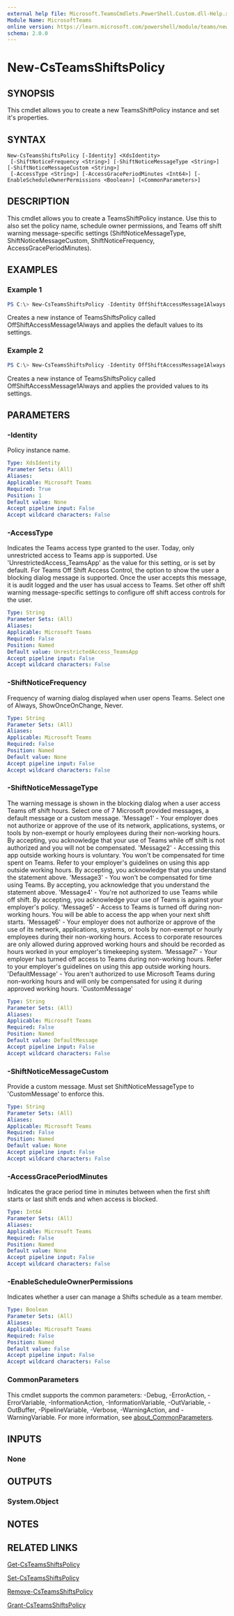 ```yaml
---
external help file: Microsoft.TeamsCmdlets.PowerShell.Custom.dll-Help.xml
Module Name: MicrosoftTeams
online version: https://learn.microsoft.com/powershell/module/teams/new-teamsshiftspolicy
schema: 2.0.0
---
```


# New-CsTeamsShiftsPolicy

## SYNOPSIS

This cmdlet allows you to create a new TeamsShiftPolicy instance and set it's properties.

## SYNTAX

```
New-CsTeamsShiftsPolicy [-Identity] <XdsIdentity>
 [-ShiftNoticeFrequency <String>] [-ShiftNoticeMessageType <String>] [-ShiftNoticeMessageCustom <String>]
 [-AccessType <String>] [-AccessGracePeriodMinutes <Int64>] [-EnableScheduleOwnerPermissions <Boolean>] [<CommonParameters>]
```

## DESCRIPTION
This cmdlet allows you to create a TeamsShiftPolicy instance. Use this to also set the policy name, schedule owner permissions, and Teams off shift warning message-specific settings (ShiftNoticeMessageType, ShiftNoticeMessageCustom, ShiftNoticeFrequency, AccessGracePeriodMinutes).


## EXAMPLES

### Example 1
```powershell
PS C:\> New-CsTeamsShiftsPolicy -Identity OffShiftAccessMessage1Always
```

Creates a new instance of TeamsShiftsPolicy called OffShiftAccessMessage1Always and applies the default values to its settings.

### Example 2
```powershell
PS C:\> New-CsTeamsShiftsPolicy -Identity OffShiftAccessMessage1Always -ShiftNoticeFrequency always -ShiftNoticeMessageType Message1 -AccessType UnrestrictedAccess_TeamsApp -AccessGracePeriodMinutes 5 -EnableScheduleOwnerPermissions $false
```

Creates a new instance of TeamsShiftsPolicy called OffShiftAccessMessage1Always and applies the provided values to its settings.

## PARAMETERS

### -Identity
Policy instance name.

```yaml
Type: XdsIdentity
Parameter Sets: (All)
Aliases:
Applicable: Microsoft Teams
Required: True
Position: 1
Default value: None
Accept pipeline input: False
Accept wildcard characters: False
```

### -AccessType
Indicates the Teams access type granted to the user. Today, only unrestricted access to Teams app is supported.
Use 'UnrestrictedAccess_TeamsApp' as the value for this setting, or is set by default.
For Teams Off Shift Access Control, the option to show the user a blocking dialog message is supported. Once the user accepts this message, it is audit logged and the user has usual access to Teams. Set other off shift warning message-specific settings to configure off shift access controls for the user.


```yaml
Type: String
Parameter Sets: (All)
Aliases:
Applicable: Microsoft Teams
Required: False
Position: Named
Default value: UnrestrictedAccess_TeamsApp
Accept pipeline input: False
Accept wildcard characters: False
```

### -ShiftNoticeFrequency
Frequency of warning dialog displayed when user opens Teams. Select one of Always, ShowOnceOnChange, Never.

```yaml
Type: String
Parameter Sets: (All)
Aliases:
Applicable: Microsoft Teams
Required: False
Position: Named
Default value: None
Accept pipeline input: False
Accept wildcard characters: False
```

### -ShiftNoticeMessageType
The warning message is shown in the blocking dialog when a user access Teams off shift hours. Select one of 7 Microsoft provided messages, a default message or a custom message. 
'Message1' - Your employer does not authorize or approve of the use of its network, applications, systems, or tools by non-exempt or hourly employees during their non-working hours. By accepting, you acknowledge that your use of Teams while off shift is not authorized and you will not be compensated.
'Message2' - Accessing this app outside working hours is voluntary. You won't be compensated for time spent on Teams. Refer to your employer's guidelines on using this app outside working hours. By accepting, you acknowledge that you understand the statement above.
'Message3' - You won't be compensated for time using Teams. By accepting, you acknowledge that you understand the statement above.
'Message4' - You're not authorized to use Teams while off shift. By accepting, you acknowledge your use of Teams is against your employer's policy.
'Message5' - Access to Teams is turned off during non-working hours. You will be able to access the app when your next shift starts.
'Message6' - Your employer does not authorize or approve of the use of its network, applications, systems, or tools by non-exempt or hourly employees during their non-working hours. Access to corporate resources are only allowed during approved working hours and should be recorded as hours worked in your employer's timekeeping system.
'Message7' - Your employer has turned off access to Teams during non-working hours. Refer to your employer's guidelines on using this app outside working hours.
'DefaultMessage' - You aren't authorized to use Microsoft Teams during non-working hours and will only be compensated for using it during approved working hours.
'CustomMessage'


```yaml
Type: String
Parameter Sets: (All)
Aliases:
Applicable: Microsoft Teams
Required: False
Position: Named
Default value: DefaultMessage
Accept pipeline input: False
Accept wildcard characters: False
```

### -ShiftNoticeMessageCustom
Provide a custom message. Must set ShiftNoticeMessageType to 'CustomMessage' to enforce this.

```yaml
Type: String
Parameter Sets: (All)
Aliases:
Applicable: Microsoft Teams
Required: False
Position: Named
Default value: None
Accept pipeline input: False
Accept wildcard characters: False
```

### -AccessGracePeriodMinutes
Indicates the grace period time in minutes between when the first shift starts or last shift ends and when access is blocked.

```yaml
Type: Int64
Parameter Sets: (All)
Aliases:
Applicable: Microsoft Teams
Required: False
Position: Named
Default value: None
Accept pipeline input: False
Accept wildcard characters: False
```

### -EnableScheduleOwnerPermissions
Indicates whether a user can manage a Shifts schedule as a team member.

```yaml
Type: Boolean
Parameter Sets: (All)
Aliases:
Applicable: Microsoft Teams
Required: False
Position: Named
Default value: False
Accept pipeline input: False
Accept wildcard characters: False
```

### CommonParameters
This cmdlet supports the common parameters: -Debug, -ErrorAction, -ErrorVariable, -InformationAction, -InformationVariable, -OutVariable, -OutBuffer, -PipelineVariable, -Verbose, -WarningAction, and -WarningVariable. For more information, see [about_CommonParameters](https://go.microsoft.com/fwlink/?LinkID=113216).


## INPUTS

### None

## OUTPUTS

### System.Object
## NOTES

## RELATED LINKS

[Get-CsTeamsShiftsPolicy](Get-CsTeamsShiftsPolicy.md)

[Set-CsTeamsShiftsPolicy](Set-CsTeamsShiftsPolicy.md)

[Remove-CsTeamsShiftsPolicy](Remove-CsTeamsShiftsPolicy.md)

[Grant-CsTeamsShiftsPolicy](Grant-CsTeamsShiftsPolicy.md)
